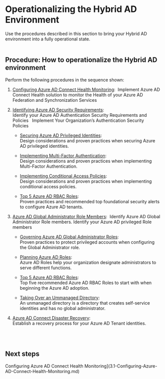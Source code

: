 # Operationalizing the Hybrid AD Environment
Use the procedures described in this section to bring your Hybrid AD environment into a fully operational state.
<br />
<br />

## Procedure:  How to operationalize the Hybrid AD environment
Perform the following procedures in the sequence shown: 	
1. [Configuring Azure AD Connect Health Monitoring](3.1-Configuring-Azure-AD-Connect-Health-Monitoring.md):  
  Implement Azure AD Connect Health solution to monitor the Health of your Azure AD Federation and Synchronization Services  

2. [Identifying Azure AD Security Requirements](3.2-Identifying-Azure-AD-Security-Requirements.md):  
  Identify your Azure AD Authentication Security Requirements and Policies   Implement Your Organization’s Authentication Security Policies  

   - [Securing Azure AD Privileged Identities](3.2.1-Securing-Azure-AD-Privileged-Identities.md):  
   Design considerations and proven practices when securing Azure AD privileged identities.
   
   - [Implementing Multi-Factor Authentication](3.2.2-Implementing-Multi-Factor-Authentication.md):  
   Design considerations and proven practices when implementing Multi-Factor Authentication.  
   - [Implementing Conditional Access Policies](3.2.3-Implementing-Conditional-Access-Policies.md):   
   Design considerations and proven practices when implementing conditional access policies.  
    - [Top 5 Azure AD RBAC Roles](3.2.4-Enabling-Top-10-Security-Alerts-to-Monitor-Azure-AD.md):  
   Proven practices and recommended top foundational security alerts to configure Azure AD tenants.

  3. [Azure AD Global Administrator Role Members](3.3-Azure-AD-Global-Administrator-Role-Members.md):  
  Identify Azure AD Global Administrator Role members. Identify your Azure AD privileged Role members  
     - [Governing Azure AD Global Administrator Roles](3.3.1-Governing-Azure-AD-Global-Administrator-Roles.md):  
   Proven practices to protect privileged accounts when configuring the Global Administrator role.
   
     - [Planning Azure AD Roles](3.3.2-Planning-Azure-AD-Roles.md):   
   Azure AD Roles help your organization designate administrators to serve different functions. 
     - [Top 5 Azure AD RBAC Roles](https://github.com/alvarovitta/Azure-Identity/blob/master/3.3.3-Top-5-Azure-AD-RBAC-Roles.md):  
  Top five recommended Azure AD RBAC Roles to start with when  beginning the Azure AD adoption.
     - [Taking Over an Ummanaged Directory](3.3.4-Taking-Over-an-Unmanaged-Directory.md):  
  An unmanaged directory is a directory that creates self-service identities and has no global administrator.

  4. [Azure AD Connect Disaster Recovery](2.5-Azure-AD-Connect-Disaster-Recovery.md):  
  Establish a recovery process for your Azure AD Tenant identities. 
<br />
<br />

## Next steps
Configuring Azure AD Connect Health Monitoring](3.1-Configuring-Azure-AD-Connect-Health-Monitoring.md)
